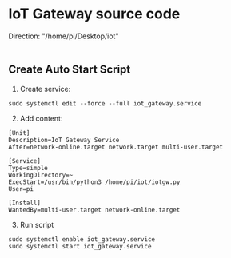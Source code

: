 # IoT Gateway source code

Direction: "/home/pi/Desktop/iot" <br>
<br>

## Create Auto Start Script

1. Create service:
```
sudo systemctl edit --force --full iot_gateway.service
```

2. Add content:
```
[Unit]
Description=IoT Gateway Service
After=network-online.target network.target multi-user.target

[Service]
Type=simple
WorkingDirectory=~
ExecStart=/usr/bin/python3 /home/pi/iot/iotgw.py
User=pi

[Install]
WantedBy=multi-user.target network-online.target
```

3. Run script
```
sudo systemctl enable iot_gateway.service
sudo systemctl start iot_gateway.service
```
